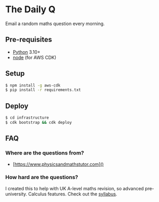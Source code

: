 # The Daily Q

Email a random maths question every morning.

## Pre-requisites

- [Python](https://www.python.org/) 3.10+
- [node](https://nodejs.org/en/) (for AWS CDK)

## Setup

```bash
$ npm install -g aws-cdk
$ pip install -r requirements.txt
```

## Deploy

```bash
$ cd infrastructure
$ cdk bootstrap && cdk deploy
```

## FAQ

### Where are the questions from?

- [https://www.physicsandmathstutor.com]()

### How hard are the questions?

I created this to help with UK A-level maths revision, so advanced pre-university. Calculus features. Check out the [syllabus](https://qualifications.pearson.com/content/dam/pdf/A%20Level/Mathematics/2017/specification-and-sample-assesment/a-level-l3-mathematics-specification-issue4.pdf).

